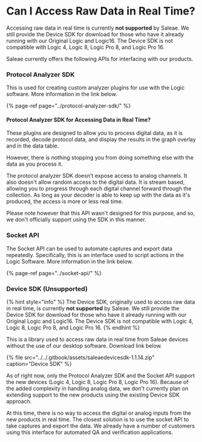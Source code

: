 # Can I Access Raw Data in Real Time?

Accessing raw data in real time is currently **not supported** by Saleae. We still provide the Device SDK for download for those who have it already running with our Original Logic and Logic16. The Device SDK is not compatible with Logic 4, Logic 8, Logic Pro 8, and Logic Pro 16.

Saleae currently offers the following APIs for interfacing with our products.

### Protocol Analyzer SDK

This is used for creating custom analyzer plugins for use with the Logic software. More information in the link below.

{% page-ref page="../protocol-analyzer-sdk/" %}

#### Protocol Analyzer SDK for Accessing Data in Real Time?

These plugins are designed to allow you to process digital data, as it is recorded, decode protocol data, and display the results in the graph overlay and in the data table.

However, there is nothing stopping you from doing something else with the data as you process it.

The protocol analyzer SDK doesn't expose access to analog channels. It also doesn't allow random access to the digital data. It is stream based, allowing you to progress through each digital channel forward through the collection. As long as your decoder is able to keep up with the data as it's produced, the access is more or less real time. 

Please note however that this API wasn't designed for this purpose, and so, we don't officially support using the SDK in this manner.

### Socket API

The Socket API can be used to automate captures and export data repeatedly. Specifically, this is an interface used to script actions in the Logic Software. More information in the link below.

{% page-ref page="../socket-api/" %}

### Device SDK \(Unsupported\)

{% hint style="info" %}
The Device SDK, originally used to access raw data in real time, is currently **not supported** by Saleae. We still provide the Device SDK for download for those who have it already running with our Original Logic and Logic16. The Device SDK is not compatible with Logic 4, Logic 8, Logic Pro 8, and Logic Pro 16.
{% endhint %}

This is a library used to access raw data in real time from Saleae devices without the use of our desktop software. Download link below.

{% file src="../../.gitbook/assets/saleaedevicesdk-1.1.14.zip" caption="Device SDK" %}

As of right now, only the Protocol Analyzer SDK and the Socket API support the new devices \(Logic 4, Logic 8, Logic Pro 8, Logic Pro 16\). Because of the added complexity in handling analog data, we don't currently plan on extending support to the new products using the existing Device SDK approach.

At this time, there is no way to access the digital or analog inputs from the new products in real time. The closest solution is to use the socket API to take captures and export the data. We already have a number of customers using this interface for automated QA and verification applications.







